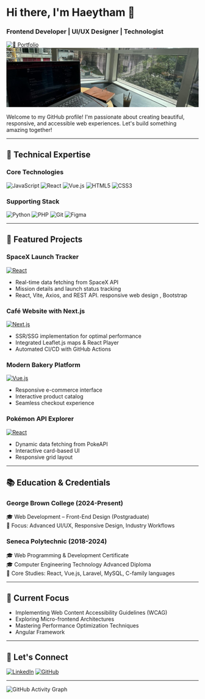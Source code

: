 # Hi there, I'm Haeytham 👋  
### Frontend Developer | UI/UX Designer | Technologist
 
[![🚀 Portfolio](https://img.shields.io/badge/✨_My_Portfolio-Click_Me!-brightgreen?style=for-the-badge&logo=vercel&logoColor=white)](https://www.haeytham.it.com/)
![Header Banner](./Header.png)

Welcome to my GitHub profile! I'm passionate about creating beautiful, responsive, and accessible web experiences. Let's build something amazing together!

---

## 🚀 Technical Expertise

### **Core Technologies**
![JavaScript](https://img.shields.io/badge/-JavaScript-F7DF1E?logo=javascript&logoColor=black)
![React](https://img.shields.io/badge/-React-61DAFB?logo=react&logoColor=black)
![Vue.js](https://img.shields.io/badge/-Vue.js-4FC08D?logo=vue.js&logoColor=white)
![HTML5](https://img.shields.io/badge/-HTML5-E34F26?logo=html5&logoColor=white)
![CSS3](https://img.shields.io/badge/-CSS3-1572B6?logo=css3&logoColor=white)

### **Supporting Stack**
![Python](https://img.shields.io/badge/-Python-3776AB?logo=python&logoColor=white)
![PHP](https://img.shields.io/badge/-PHP-777BB4?logo=php&logoColor=white)
![Git](https://img.shields.io/badge/-Git-F05032?logo=git&logoColor=white)
![Figma](https://img.shields.io/badge/-Figma-F24E1E?logo=figma&logoColor=white)

---

## 💼 Featured Projects
### **SpaceX Launch Tracker**
[![React](https://img.shields.io/badge/React-61DAFB?logo=react&logoColor=black)](https://space-x-weld-alpha.vercel.app/)
- Real-time data fetching from SpaceX API
- Mission details and launch status tracking
- React, Vite, Axios, and REST API. responsive web design , Bootstrap

### **Café Website with Next.js**
[![Next.js](https://img.shields.io/badge/Next.js-000000?logo=next.js&logoColor=white)](https://haeythamm.github.io/framework-based-website-via-React/)
- SSR/SSG implementation for optimal performance
- Integrated Leaflet.js maps & React Player
- Automated CI/CD with GitHub Actions

### **Modern Bakery Platform**
[![Vue.js](https://img.shields.io/badge/Vue.js-4FC08D?logo=vue.js&logoColor=white)](https://family-bakery-shop-vue-js.vercel.app/)
- Responsive e-commerce interface
- Interactive product catalog
- Seamless checkout experience

### **Pokémon API Explorer**
[![React](https://img.shields.io/badge/React-61DAFB?logo=react&logoColor=black)](https://poke-api-react-project-alpha.vercel.app/)
- Dynamic data fetching from PokeAPI
- Interactive card-based UI
- Responsive grid layout

---

## 📚 Education & Credentials

### **George Brown College** (2024-Present)
🎓 Web Development – Front-End Design (Postgraduate)  
📘 Focus: Advanced UI/UX, Responsive Design, Industry Workflows

### **Seneca Polytechnic** (2018-2024)
🎓 Web Programming & Development Certificate  
🎓 Computer Engineering Technology Advanced Diploma  
📘 Core Studies: React, Vue.js, Laravel, MySQL, C-family languages

---

## 🌱 Current Focus
- Implementing Web Content Accessibility Guidelines (WCAG)
- Exploring Micro-frontend Architectures
- Mastering Performance Optimization Techniques
- Angular Framework 

---

## 🤝 Let's Connect

[![LinkedIn](https://img.shields.io/badge/LinkedIn-0A66C2?logo=linkedin&logoColor=white)](https://www.linkedin.com/in/haeytham/)
[![GitHub](https://img.shields.io/badge/GitHub-181717?logo=github&logoColor=white)](https://github.com/haeythamM)

---

![GitHub Activity Graph](https://github-readme-activity-graph.vercel.app/graph?username=haeythamM&theme=github-dark&height=300)
